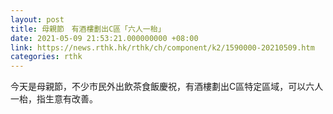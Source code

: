 ```yaml
---
layout: post
title: 母親節　有酒樓劃出C區「六人一枱」
date: 2021-05-09 21:53:21.000000000 +08:00
link: https://news.rthk.hk/rthk/ch/component/k2/1590000-20210509.htm
categories: rthk
---
```


今天是母親節，不少市民外出飲茶食飯慶祝，有酒樓劃出C區特定區域，可以六人一枱，指生意有改善。
